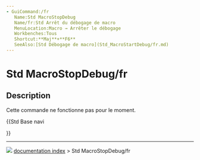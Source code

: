 ```yaml
---
- GuiCommand:/fr
   Name:Std MacroStopDebug
   Name/fr:Std Arrêt du débogage de macro
   MenuLocation:Macro → Arrêter le débogage 
   Workbenches:Tous
   Shortcut:**Maj**+**F6**
   SeeAlso:[Std Débogage de macro](Std_MacroStartDebug/fr.md)
---
```


# Std MacroStopDebug/fr

## Description

Cette commande ne fonctionne pas pour le moment.





{{Std Base navi

}}



---
![](images/Right_arrow.png) [documentation index](../README.md) > Std MacroStopDebug/fr
